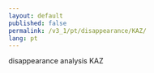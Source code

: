 ```yaml
---
layout: default
published: false
permalink: /v3_1/pt/disappearance/KAZ/
lang: pt
---
```


disappearance analysis KAZ
